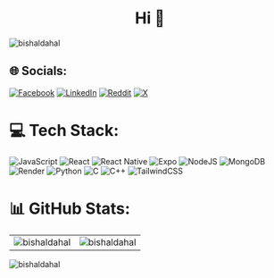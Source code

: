 <h1 align="center">Hi 👋</h1>
<!-- - 📫 How to reach me <a href="mailto:bishaldahal@duck.com">bishaldahal@duck.com</a><br>
 -->

<p align="left"><img src="https://github-profile-trophy.vercel.app/?username=bishaldahal&theme=juicyfresh&row=1" alt="bishaldahal" /> </p>

## 🌐 Socials:
[![Facebook](https://img.shields.io/badge/Facebook-%231877F2.svg?logo=Facebook&logoColor=white)](https://facebook.com/1) [![LinkedIn](https://img.shields.io/badge/LinkedIn-%230077B5.svg?logo=linkedin&logoColor=white)](https://linkedin.com/in/1) [![Reddit](https://img.shields.io/badge/Reddit-%23FF4500.svg?logo=Reddit&logoColor=white)](https://reddit.com/user/1) [![X](https://img.shields.io/badge/X-black.svg?logo=X&logoColor=white)](https://x.com/1) 

# 💻 Tech Stack:
![JavaScript](https://img.shields.io/badge/javascript-%23323330.svg?style=for-the-badge&logo=javascript&logoColor=%23F7DF1E) ![React](https://img.shields.io/badge/react-%2320232a.svg?style=for-the-badge&logo=react&logoColor=%2361DAFB) ![React Native](https://img.shields.io/badge/react_native-%2320232a.svg?style=for-the-badge&logo=react&logoColor=%2361DAFB) ![Expo](https://img.shields.io/badge/expo-1C1E24?style=for-the-badge&logo=expo&logoColor=#D04A37) ![NodeJS](https://img.shields.io/badge/node.js-6DA55F?style=for-the-badge&logo=node.js&logoColor=white) ![MongoDB](https://img.shields.io/badge/MongoDB-%234ea94b.svg?style=for-the-badge&logo=mongodb&logoColor=white) ![Render](https://img.shields.io/badge/Render-%46E3B7.svg?style=for-the-badge&logo=render&logoColor=white) ![Python](https://img.shields.io/badge/python-3670A0?style=for-the-badge&logo=python&logoColor=ffdd54) ![C](https://img.shields.io/badge/c-%2300599C.svg?style=for-the-badge&logo=c&logoColor=white) ![C++](https://img.shields.io/badge/c++-%2300599C.svg?style=for-the-badge&logo=c%2B%2B&logoColor=white) ![TailwindCSS](https://img.shields.io/badge/tailwindcss-%2338B2AC.svg?style=for-the-badge&logo=tailwind-css&logoColor=white)
# 📊 GitHub Stats:
<table>
  <tr>
   <td><img align="center" src="https://github-readme-streak-stats.herokuapp.com/?user=bishaldahal&theme=dark&" alt="bishaldahal" /></td>
    <td><img src="https://github-readme-stats.vercel.app/api/top-langs?username=bishaldahal&show_icons=true&locale=en&layout=compact&theme=dark" alt="bishaldahal" /></td>
<!--     <td><img src="https://github-readme-stats.vercel.app/api?username=bishaldahal&show_icons=true&locale=en&theme=dark" alt="bishaldahal" /></td> -->
  </tr>
</table>
<p align="left"> <img src="https://komarev.com/ghpvc/?username=bishaldahal&label=Profile%20views" alt="bishaldahal" /> </p>


<!--### 🔝 Top Contributed Repo
(https://github-contributor-stats.vercel.app/api?username=bishaldahal&limit=5&theme=dark&combine_all_yearly_contributions=true)
-->


